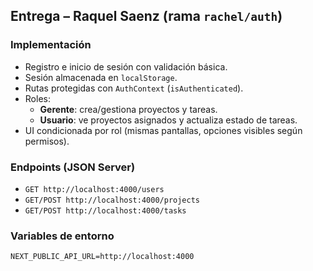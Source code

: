 ## Entrega – Raquel Saenz (rama `rachel/auth`)

### Implementación
- Registro e inicio de sesión con validación básica.
- Sesión almacenada en `localStorage`.
- Rutas protegidas con `AuthContext` (`isAuthenticated`).
- Roles:
  - **Gerente**: crea/gestiona proyectos y tareas.
  - **Usuario**: ve proyectos asignados y actualiza estado de tareas.
- UI condicionada por rol (mismas pantallas, opciones visibles según permisos).

### Endpoints (JSON Server)
- `GET http://localhost:4000/users`
- `GET/POST http://localhost:4000/projects`
- `GET/POST http://localhost:4000/tasks`

### Variables de entorno
```env
NEXT_PUBLIC_API_URL=http://localhost:4000
